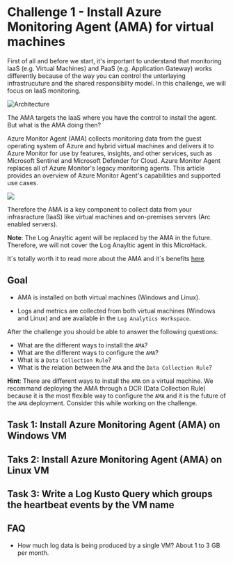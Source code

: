 # Challenge 1 - Install Azure Monitoring Agent (AMA) for virtual machines

First of all and before we start, it's important to understand that monitoring IaaS (e.g. Virtual Machines) and PaaS (e.g. Application Gateway) works differently because of the way you can control the unterlaying infrastrucuture and the shared responsibilty model. In this challenge, we will focus on IaaS monitoring.

![Architecture](https://www.artifakt.com/content/uploads/2021/07/Blog-Image-CirclesGraph-1200x627-%E2%80%93-1.png)

The AMA targets the IaaS where you have the control to install the agent. But what is the AMA doing then? 

Azure Monitor Agent (AMA) collects monitoring data from the guest operating system of Azure and hybrid virtual machines and delivers it to Azure Monitor for use by features, insights, and other services, such as Microsoft Sentinel and Microsoft Defender for Cloud. Azure Monitor Agent replaces all of Azure Monitor's legacy monitoring agents. This article provides an overview of Azure Monitor Agent's capabilities and supported use cases.

![](https://learn.microsoft.com/de-de/azure/azure-monitor/agents/media/azure-monitor-agent-overview/azure-monitor-agent-benefits.png)


Therefore the AMA is a key component to collect data from your infrasracture (IaaS) like virtual machines and on-premises servers (Arc enabled servers).

**Note**: The Log Anayltic agent will be replaced by the AMA in the future. Therefore, we will not cover the Log Anayltic agent in this MicroHack.

It´s totally worth it to read more about the AMA and it`s benefits [here](https://docs.microsoft.com/en-us/azure/azure-monitor/agents/azure-monitor-agent-overview).


## Goal 

- AMA is installed on both virtual machines (Windows and Linux).

- Logs and metrics are collected from both virtual machines (Windows and Linux) and are available in the `Log Analytics Workspace`.

After the challenge you should be able to answer the following questions:
- What are the different ways to install the `AMA`?
- What are the different ways to configure the `AMA`?
- What is a `Data Collection Rule`?
- What is the relation between the `AMA` and the `Data Collection Rule`?

**Hint**: There are different ways to install the `AMA` on a virtual machine. We recommand deploying the AMA through a DCR (Data Collection Rule) because it is the most flexible way to configure the `AMA` and it is the future of the `AMA` deployment. Consider this while working on the challenge.

## Task 1: Install Azure Monitoring Agent (AMA) on Windows VM

## Taks 2: Install Azure Monitoring Agent (AMA) on Linux VM

## Task 3: Write a Log Kusto Query which groups the heartbeat events by the VM name

## FAQ
- How much log data is being produced by a single VM? About 1 to 3 GB per month.
